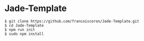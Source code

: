 Jade-Template
=============

```
$ git clone https://github.com/francoiscoron/Jade-Template.git
$ cd Jade-Template
$ npm run init
$ sudo npm install
```